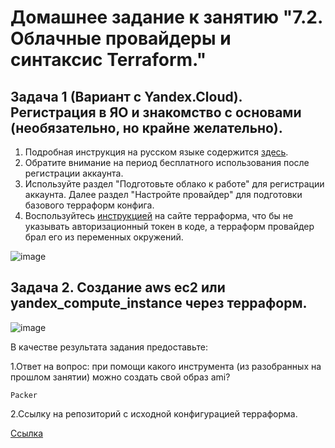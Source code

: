 # Домашнее задание к занятию "7.2. Облачные провайдеры и синтаксис Terraform."


## Задача 1 (Вариант с Yandex.Cloud). Регистрация в ЯО и знакомство с основами (необязательно, но крайне желательно).

1. Подробная инструкция на русском языке содержится [здесь](https://cloud.yandex.ru/docs/solutions/infrastructure-management/terraform-quickstart).
2. Обратите внимание на период бесплатного использования после регистрации аккаунта. 
3. Используйте раздел "Подготовьте облако к работе" для регистрации аккаунта. Далее раздел "Настройте провайдер" для подготовки
базового терраформ конфига.
4. Воспользуйтесь [инструкцией](https://registry.terraform.io/providers/yandex-cloud/yandex/latest/docs) на сайте терраформа, что бы 
не указывать авторизационный токен в коде, а терраформ провайдер брал его из переменных окружений.

![image](https://user-images.githubusercontent.com/106814458/201152692-d60370b0-546c-4713-9bba-9457625d1587.png)


## Задача 2. Создание aws ec2 или yandex_compute_instance через терраформ. 


![image](https://user-images.githubusercontent.com/106814458/201152985-d34cac34-6848-46a9-8e8b-7937e75e6b4c.png)


В качестве результата задания предоставьте:

1.Ответ на вопрос: при помощи какого инструмента (из разобранных на прошлом занятии) можно создать свой образ ami? 

```Packer```

2.Ссылку на репозиторий с исходной конфигурацией терраформа.

[Ссылка](https://github.com/Fe1br0/-07-terraform-02-syntax/blob/main/terraform/main.tf)
 


